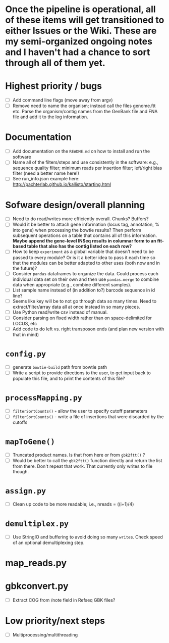 # Once the pipeline is operational, all of these items will get transitioned to either Issues or the Wiki. These are my semi-organized ongoing notes and I haven't had a chance to sort through all of them yet.

# Highest priority / bugs
- [ ] Add command line flags (move away from argv)
- [ ] Remove need to name the organism; instead call the files genome.ftt etc. Parse the organism/contig names from the GenBank file and FNA file and add it to the log information.

# Documentation
- [ ] Add documentation on the `README.md` on how to install and run the software
- [ ] Name all of the filters/steps and use consistently in the software: e.g., sequence quality filter; minimum reads per insertion filter; left/right bias filter (need a better name here!)
- [ ] See run_info.json example here: http://pachterlab.github.io/kallisto/starting.html

# Sofware design/overall planning
- [ ] Need to do read/writes more efficiently overall. Chunks? Buffers?
- [ ] Would it be better to attach gene information (locus tag, annotation, % into gene) when processing the bowtie results? Then perform subsequent operations on a table that contains all of this information. **Maybe append the gene-level INSeq results in columnar form to an ftt-based table that also has the contig listed on each row?**
- [ ] How to keep `experiment` as a global variable that doesn't need to be passed to every module? Or is it a better idea to pass it each time so that the modules can be better adapted to other uses (both now and in the future)?
- [ ] Consider `pandas` dataframes to organize the data. Could process each individual data set on their own and then use `pandas.merge` to combine data when appropriate (e.g., combine different samples).
- [ ] List sample name instead of (in addition to?) barcode sequence in id line?
- [ ] Seems like key will be to not go through data so many times. Need to extract/filter/array data all at once instead in so many pieces.
- [ ] Use Python read/write csv instead of manual.
- [ ] Consider parsing on fixed width rather than on space-delimited for LOCUS, etc
- [ ] Add code to do left vs. right transposon ends (and plan new version with that in mind)

# `config.py`
- [ ] generate `bowtie-build` path from bowtie path
- [ ] Write a script to provide directions to the user, to get input back to populate this file, and to print the contents of this file?

# `processMapping.py`
- [ ] `filterSortCounts()` - allow the user to specify cutoff parameters
- [ ] `filterSortCounts()` - write a file of insertions that were discarded by the cutoffs

# `mapToGene()`
- [ ] Truncated product names. Is that from here or from `gbk2ftt()` ?
- [ ] Would be better to call the `gbk2ftt()` function directly and return the list from there. Don't repeat that work. That currently only writes to file though.

# `assign.py`
- [ ] Clean up code to be more readable; i.e., nreads = ((i+1)/4)

# `demultiplex.py`
- [ ] Use StringIO and buffering to avoid doing so many `write`s. Check speed of an optional demultiplexing step.

# map_reads.py

# gbkconvert.py
- [ ] Extract COG from /note field in Refseq GBK files?

# Low priority/next steps
- [ ] Multiprocessing/multithreading
